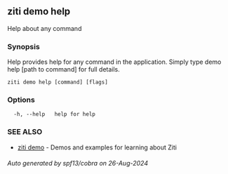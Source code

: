 ## ziti demo help

Help about any command

### Synopsis

Help provides help for any command in the application.
Simply type demo help [path to command] for full details.

```
ziti demo help [command] [flags]
```

### Options

```
  -h, --help   help for help
```

### SEE ALSO

* [ziti demo](../demo.md)	 - Demos and examples for learning about Ziti

###### Auto generated by spf13/cobra on 26-Aug-2024
